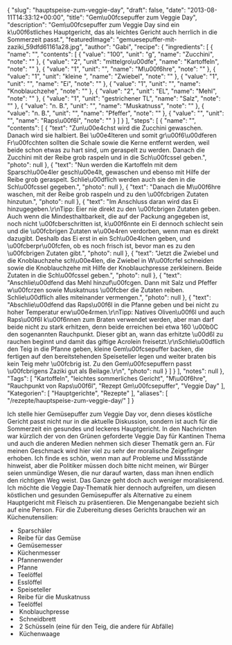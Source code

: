 {
    "slug": "hauptspeise-zum-veggie-day",
    "draft": false,
    "date": "2013-08-11T14:33:12+00:00",
    "title": "Gem\u00fcsepuffer zum Veggie Day",
    "description": "Gem\u00fcsepuffer zum Veggie Day sind ein k\u00f6stliches Hauptgericht, das als leichtes Gericht auch herrlich in die Sommerzeit passt.",
    "featuredImage": "gemuesepuffer-mit-zaziki_59dfd61161a28.jpg",
    "author": "Gabi",
    "recipe": {
        "ingredients": [
            {
                "name": "",
                "contents": [
                    {
                        "value": "100",
                        "unit": "g",
                        "name": "Zucchini",
                        "note": ""
                    },
                    {
                        "value": "2",
                        "unit": "mittelgro\u00dfe",
                        "name": "Kartoffeln",
                        "note": ""
                    },
                    {
                        "value": "1",
                        "unit": "",
                        "name": "M\u00f6hre",
                        "note": ""
                    },
                    {
                        "value": "1",
                        "unit": "kleine ",
                        "name": "Zwiebel",
                        "note": ""
                    },
                    {
                        "value": "1",
                        "unit": "",
                        "name": "Ei",
                        "note": ""
                    },
                    {
                        "value": "1",
                        "unit": "",
                        "name": "Knoblauchzehe",
                        "note": ""
                    },
                    {
                        "value": "2",
                        "unit": "EL",
                        "name": "Mehl",
                        "note": ""
                    },
                    {
                        "value": "1",
                        "unit": "gestrichener TL",
                        "name": "Salz",
                        "note": ""
                    },
                    {
                        "value": "n. B.",
                        "unit": "",
                        "name": "Muskatnuss",
                        "note": ""
                    },
                    {
                        "value": "n. B.",
                        "unit": "",
                        "name": "Pfeffer",
                        "note": ""
                    },
                    {
                        "value": "",
                        "unit": "",
                        "name": "Raps\u00f6l",
                        "note": ""
                    }
                ]
            }
        ],
        "steps": [
            {
                "name": "",
                "contents": [
                    {
                        "text": "Zun\u00e4chst wird die Zucchini gewaschen. Danach wird sie halbiert. Bei \u00e4lteren und somit gr\u00f6\u00dferen Fr\u00fcchten sollten die Schale sowie die Kerne entfernt werden, weil beide schon etwas zu hart sind, um geraspelt zu werden. Danach die Zucchini mit der Reibe grob raspeln und in die Sch\u00fcssel geben.",
                        "photo": null
                    },
                    {
                        "text": "Nun werden die Kartoffeln mit dem Sparsch\u00e4ler gesch\u00e4lt, gewaschen und ebenso mit Hilfe der Reibe grob geraspelt. Schlie\u00dflich werden auch sie den in die Sch\u00fcssel gegeben.",
                        "photo": null
                    },
                    {
                        "text": "Danach die M\u00f6hre waschen, mit der Reibe grob raspeln und zu den \u00fcbrigen Zutaten hinzutun.",
                        "photo": null
                    },
                    {
                        "text": "Im Anschluss daran wird das Ei hinzugegeben.\r\nTipp:  Eier nie direkt zu den \u00fcbrigen Zutaten geben. Auch wenn die Mindesthaltbarkeit, die auf der Packung angegeben ist, noch nicht \u00fcberschritten ist, k\u00f6nnte ein Ei dennoch schlecht sein und die \u00fcbrigen Zutaten w\u00e4ren verdorben, wenn man es direkt dazugibt. Deshalb das Ei erst in ein Sch\u00e4lchen geben,  und \u00fcberpr\u00fcfen, ob es noch frisch ist, bevor man es zu den \u00fcbrigen Zutaten gibt.",
                        "photo": null
                    },
                    {
                        "text": "Jetzt die Zwiebel und die Knoblauchzehe sch\u00e4len, die Zwiebel in W\u00fcrfel schneiden sowie die Knoblauchzehe mit Hilfe der Knoblauchpresse zerkleinern. Beide Zutaten in die Sch\u00fcssel geben.",
                        "photo": null
                    },
                    {
                        "text": "Anschlie\u00dfend das Mehl hinzuf\u00fcgen. Dann mit Salz und Pfeffer w\u00fcrzen sowie Muskatnuss \u00fcber die Zutaten reiben. Schlie\u00dflich alles miteinander vermengen.",
                        "photo": null
                    },
                    {
                        "text": "Abschlie\u00dfend das Raps\u00f6l in die Pfanne geben und bei nicht zu hoher Temperatur erw\u00e4rmen.\r\nTipp: Natives Oliven\u00f6l und auch Raps\u00f6l k\u00f6nnen zum Braten verwendet werden, aber man darf beide nicht zu stark erhitzen, denn beide erreichen bei etwa 160 \u00b0C den sogenannten Rauchpunkt. Dieser gibt an, wann das erhitzte \u00d6l zu rauchen beginnt und damit das giftige Acrolein freisetzt.\r\nSchlie\u00dflich den Teig in die Pfanne geben, kleine Gem\u00fcsepuffer backen, die fertigen auf den bereitstehenden Speiseteller legen und weiter braten bis kein Teig mehr \u00fcbrig ist. Zu den Gem\u00fcsepuffern passt \u00fcbrigens Zaziki gut als Beilage.\r\n",
                        "photo": null
                    }
                ]
            }
        ],
        "notes": null
    },
    "Tags": [
        "Kartoffeln",
        "leichtes sommerliches Gericht",
        "M\u00f6hre",
        "Rauchpunkt von Raps\u00f6l",
        "Rezept Gm\u00fcsepuffer",
        "Veggie Day"
    ],
    "Kategorien": [
        "Hauptgerichte",
        "Rezepte"
    ],
    "aliases": [
        "\/rezepte\/hauptspeise-zum-veggie-day\/"
    ]
}

Ich stelle hier Gemüsepuffer zum Veggie Day vor, denn dieses köstliche Gericht passt nicht nur in die aktuelle Diskussion, sondern ist auch für die Sommerzeit ein gesundes und leckeres Hauptgericht. In den Nachrichten war kürzlich der von den Grünen geforderte Veggie Day für Kantinen Thema und auch die anderen Medien nehmen sich dieser Thematik gern an. Für meinen Geschmack wird hier viel zu sehr der moralische Zeigefinger erhoben. Ich finde es schön, wenn man auf Probleme und Missstände hinweist, aber die Politiker müssen doch bitte nicht meinen, wir Bürger seien unmündige Wesen, die nur darauf warten, dass man ihnen endlich den richtigen Weg weist. Das Ganze geht doch auch weniger moralisierend. Ich möchte die Veggie Day-Thematik hier dennoch aufgreifen, um diesen köstlichen und gesunden Gemüsepuffer als Alternative zu einem Hauptgericht mit Fleisch zu präsentieren. Die Mengenangabe bezieht sich auf eine Person. Für die Zubereitung dieses Gerichts brauchen wir an Küchenutensilien:

 * Sparschäler
 * Reibe für das Gemüse
 * Gemüsemesser
 * Küchenmesser
 * Pfannenwender
 * Pfanne
 * Teelöffel
 * Esslöffel
 * Speiseteller
 * Reibe für die Muskatnuss
 * Teelöffel
 *  Knoblauchpresse
 *  Schneidbrett
 *  2 Schüsseln (eine für den Teig, die andere für Abfälle)
 *  Küchenwaage